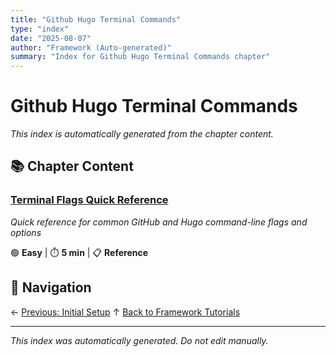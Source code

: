 ```yaml
---
title: "Github Hugo Terminal Commands"
type: "index"
date: "2025-08-07"
author: "Framework (Auto-generated)"
summary: "Index for Github Hugo Terminal Commands chapter"
---
```


# Github Hugo Terminal Commands

*This index is automatically generated from the chapter content.*

## 📚 Chapter Content

### [Terminal Flags Quick Reference](01_terminal_flags_quick_reference.md)
*Quick reference for common GitHub and Hugo command-line flags and options*

🟢 **Easy** | ⏱️ **5 min** | 📋 **Reference**

## 🧭 Navigation

← [Previous: Initial Setup](../02_initial_setup/00_index.md)
↑ [Back to Framework Tutorials](../00_master_index.md)

---

*This index was automatically generated. Do not edit manually.*